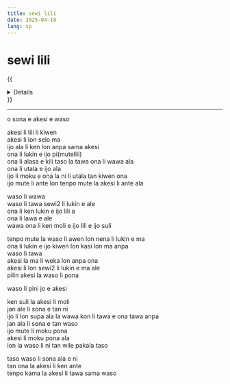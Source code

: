 ```yaml
---
title: sewi lili
date: 2025-04-18
lang: sp
---
```


# sewi lili

{{<details title="sona namako">}}
_tenpo pana la_ suno nanpa luka-luka luka tu-tu la mun nanpa tu-tu la sike nanpa owe mute2 luka  
_kon lipu la_ mi toki+pona e open toki pi([liputesewililito](https://www.terrypratchettbooks.com/books/small-gods/)) tan mama [telo,, wile,,] [pali,, seli,,]
{{</details>}}

---

o sona e akesi e waso  

akesi li lili li kiwen  
akesi li lon selo ma  
ijo ala li ken lon anpa sama akesi  
ona li lukin e ijo pi(mutelili)  
ona li alasa e kili taso la tawa ona li wawa ala  
ona li utala e ijo ala  
ijo li moku e ona la ni li utala tan kiwen ona  
ijo mute li ante lon tenpo mute la akesi li ante ala  

waso li wawa  
waso li tawa sewi2 li lukin e ale  
ona li ken lukin e ijo lili a  
ona li lawa e ale  
wawa ona li ken moli e ijo lili e ijo suli  

tenpo mute la waso li awen lon nena li lukin e ma  
ona li lukin e ijo kiwen lon kasi lon ma anpa  
waso li tawa  
akesi la ma li weka lon anpa ona  
akesi li lon sewi2 li lukin e ma ale  
pilin akesi la waso li pona  

waso li pini jo e akesi  

ken suli la akesi li moli  
jan ale li sona e tan ni  
ijo li lon supa ala la wawa kon li tawa e ona tawa anpa  
jan ala li sona e tan waso  
ijo mute li moku pona  
akesi li moku pona ala  
lon la waso li ni tan wile pakala taso  

taso waso li sona ala e ni  
tan ona la akesi li ken ante  
tenpo kama la akesi li tawa sama waso  

